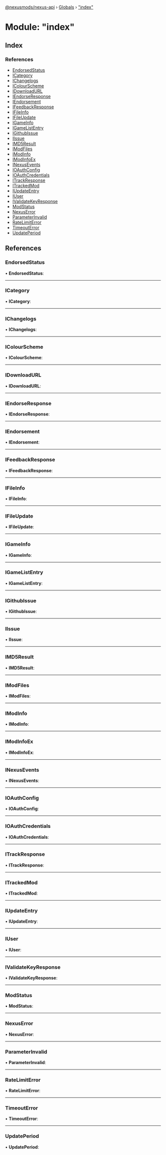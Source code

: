 [@nexusmods/nexus-api](../README.md) › [Globals](../globals.md) › ["index"](_index_.md)

# Module: "index"

## Index

### References

* [EndorsedStatus](_index_.md#endorsedstatus)
* [ICategory](_index_.md#icategory)
* [IChangelogs](_index_.md#ichangelogs)
* [IColourScheme](_index_.md#icolourscheme)
* [IDownloadURL](_index_.md#idownloadurl)
* [IEndorseResponse](_index_.md#iendorseresponse)
* [IEndorsement](_index_.md#iendorsement)
* [IFeedbackResponse](_index_.md#ifeedbackresponse)
* [IFileInfo](_index_.md#ifileinfo)
* [IFileUpdate](_index_.md#ifileupdate)
* [IGameInfo](_index_.md#igameinfo)
* [IGameListEntry](_index_.md#igamelistentry)
* [IGithubIssue](_index_.md#igithubissue)
* [IIssue](_index_.md#iissue)
* [IMD5Result](_index_.md#imd5result)
* [IModFiles](_index_.md#imodfiles)
* [IModInfo](_index_.md#imodinfo)
* [IModInfoEx](_index_.md#imodinfoex)
* [INexusEvents](_index_.md#inexusevents)
* [IOAuthConfig](_index_.md#ioauthconfig)
* [IOAuthCredentials](_index_.md#ioauthcredentials)
* [ITrackResponse](_index_.md#itrackresponse)
* [ITrackedMod](_index_.md#itrackedmod)
* [IUpdateEntry](_index_.md#iupdateentry)
* [IUser](_index_.md#iuser)
* [IValidateKeyResponse](_index_.md#ivalidatekeyresponse)
* [ModStatus](_index_.md#modstatus)
* [NexusError](_index_.md#nexuserror)
* [ParameterInvalid](_index_.md#parameterinvalid)
* [RateLimitError](_index_.md#ratelimiterror)
* [TimeoutError](_index_.md#timeouterror)
* [UpdatePeriod](_index_.md#updateperiod)

## References

###  EndorsedStatus

• **EndorsedStatus**:

___

###  ICategory

• **ICategory**:

___

###  IChangelogs

• **IChangelogs**:

___

###  IColourScheme

• **IColourScheme**:

___

###  IDownloadURL

• **IDownloadURL**:

___

###  IEndorseResponse

• **IEndorseResponse**:

___

###  IEndorsement

• **IEndorsement**:

___

###  IFeedbackResponse

• **IFeedbackResponse**:

___

###  IFileInfo

• **IFileInfo**:

___

###  IFileUpdate

• **IFileUpdate**:

___

###  IGameInfo

• **IGameInfo**:

___

###  IGameListEntry

• **IGameListEntry**:

___

###  IGithubIssue

• **IGithubIssue**:

___

###  IIssue

• **IIssue**:

___

###  IMD5Result

• **IMD5Result**:

___

###  IModFiles

• **IModFiles**:

___

###  IModInfo

• **IModInfo**:

___

###  IModInfoEx

• **IModInfoEx**:

___

###  INexusEvents

• **INexusEvents**:

___

###  IOAuthConfig

• **IOAuthConfig**:

___

###  IOAuthCredentials

• **IOAuthCredentials**:

___

###  ITrackResponse

• **ITrackResponse**:

___

###  ITrackedMod

• **ITrackedMod**:

___

###  IUpdateEntry

• **IUpdateEntry**:

___

###  IUser

• **IUser**:

___

###  IValidateKeyResponse

• **IValidateKeyResponse**:

___

###  ModStatus

• **ModStatus**:

___

###  NexusError

• **NexusError**:

___

###  ParameterInvalid

• **ParameterInvalid**:

___

###  RateLimitError

• **RateLimitError**:

___

###  TimeoutError

• **TimeoutError**:

___

###  UpdatePeriod

• **UpdatePeriod**:
